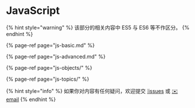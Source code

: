 # JavaScript

{% hint style="warning" %}
该部分的相关内容中 ES5 与 ES6 等不作区分。
{% endhint %}

{% page-ref page="js-basic.md" %}

{% page-ref page="js-advanced.md" %}

{% page-ref page="js-objects/" %}

{% page-ref page="js-topics/" %}

{% hint style="info" %}
如果你对内容有任何疑问，欢迎提交 [❕issues](https://github.com/MrEnvision/Front-end_learning_notes/issues) 或 [ ✉️ email](mailto:EnvisionShen@gmail.com)
{% endhint %}



